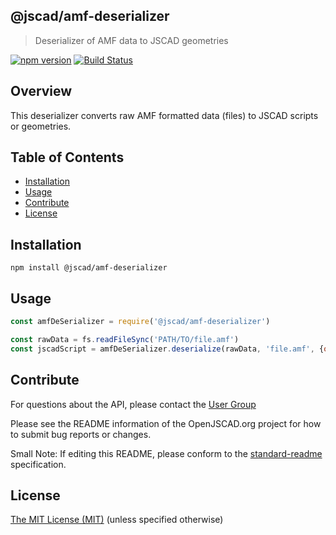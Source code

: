 ## @jscad/amf-deserializer

> Deserializer of AMF data to JSCAD geometries

[![npm version](https://badge.fury.io/js/%40jscad%2Famf-deserializer.svg)](https://badge.fury.io/js/%40jscad%2Famf-deserializer)
[![Build Status](https://travis-ci.org/jscad/io.svg)](https://travis-ci.org/jscad/amf-deserializer)

## Overview

This deserializer converts raw AMF formatted data (files) to JSCAD scripts or geometries.

## Table of Contents

- [Installation](#installation)
- [Usage](#usage)
- [Contribute](#contribute)
- [License](#license)

## Installation

```
npm install @jscad/amf-deserializer
```

## Usage

```javascript
const amfDeSerializer = require('@jscad/amf-deserializer')

const rawData = fs.readFileSync('PATH/TO/file.amf')
const jscadScript = amfDeSerializer.deserialize(rawData, 'file.amf', {output: 'jscad'})
```

## Contribute

For questions about the API, please contact the [User Group](https://jscad.xyz/forum)

Please see the README information of the OpenJSCAD.org project for how to submit bug reports or changes.

Small Note: If editing this README, please conform to the [standard-readme](https://github.com/RichardLitt/standard-readme) specification.

## License

[The MIT License (MIT)](./LICENSE)
(unless specified otherwise)
